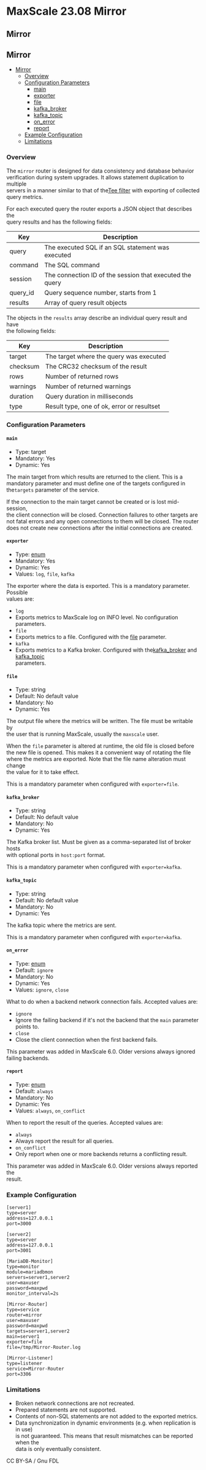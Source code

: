 # MaxScale 23.08 Mirror

## Mirror

## Mirror

* [Mirror](mariadb-maxscale-2308-mirror.md#mirror)
  * [Overview](mariadb-maxscale-2308-mirror.md#overview)
  * [Configuration Parameters](mariadb-maxscale-2308-mirror.md#configuration-parameters)
    * [main](mariadb-maxscale-2308-mirror.md#main)
    * [exporter](mariadb-maxscale-2308-mirror.md#exporter)
    * [file](mariadb-maxscale-2308-mirror.md#file)
    * [kafka\_broker](mariadb-maxscale-2308-mirror.md#kafka_broker)
    * [kafka\_topic](mariadb-maxscale-2308-mirror.md#kafka_topic)
    * [on\_error](mariadb-maxscale-2308-mirror.md#on_error)
    * [report](mariadb-maxscale-2308-mirror.md#report)
  * [Example Configuration](mariadb-maxscale-2308-mirror.md#example-configuration)
  * [Limitations](mariadb-maxscale-2308-mirror.md#limitations)

### Overview

The `mirror` router is designed for data consistency and database behavior\
verification during system upgrades. It allows statement duplication to multiple\
servers in a manner similar to that of the[Tee filter](../mariadb-maxscale-23-08-filters/mariadb-maxscale-2308-tee-filter.md) with exporting of collected query metrics.

For each executed query the router exports a JSON object that describes the\
query results and has the following fields:

| Key       | Description                                              |
| --------- | -------------------------------------------------------- |
| query     | The executed SQL if an SQL statement was executed        |
| command   | The SQL command                                          |
| session   | The connection ID of the session that executed the query |
| query\_id | Query sequence number, starts from 1                     |
| results   | Array of query result objects                            |

The objects in the `results` array describe an individual query result and have\
the following fields:

| Key      | Description                                |
| -------- | ------------------------------------------ |
| target   | The target where the query was executed    |
| checksum | The CRC32 checksum of the result           |
| rows     | Number of returned rows                    |
| warnings | Number of returned warnings                |
| duration | Query duration in milliseconds             |
| type     | Result type, one of ok, error or resultset |

### Configuration Parameters

#### `main`

* Type: target
* Mandatory: Yes
* Dynamic: Yes

The main target from which results are returned to the client. This is a\
mandatory parameter and must define one of the targets configured in the`targets` parameter of the service.

If the connection to the main target cannot be created or is lost mid-session,\
the client connection will be closed. Connection failures to other targets are\
not fatal errors and any open connections to them will be closed. The router\
does not create new connections after the initial connections are created.

#### `exporter`

* Type: [enum](../../../../../en/maxscale-2308-getting-started-mariadb-maxscale-configuration-guide/#enumerations)
* Mandatory: Yes
* Dynamic: Yes
* Values: `log`, `file`, `kafka`

The exporter where the data is exported. This is a mandatory parameter. Possible\
values are:

* `log`
* Exports metrics to MaxScale log on INFO level. No configuration parameters.
* `file`
* Exports metrics to a file. Configured with the [file](mariadb-maxscale-2308-mirror.md#file) parameter.
* `kafka`
* Exports metrics to a Kafka broker. Configured with the[kafka\_broker](mariadb-maxscale-2308-mirror.md#kafka_broker) and [kafka\_topic](mariadb-maxscale-2308-mirror.md#kafka_topic)\
  parameters.

#### `file`

* Type: string
* Default: No default value
* Mandatory: No
* Dynamic: Yes

The output file where the metrics will be written. The file must be writable by\
the user that is running MaxScale, usually the `maxscale` user.

When the `file` parameter is altered at runtime, the old file is closed before\
the new file is opened. This makes it a convenient way of rotating the file\
where the metrics are exported. Note that the file name alteration must change\
the value for it to take effect.

This is a mandatory parameter when configured with `exporter=file`.

#### `kafka_broker`

* Type: string
* Default: No default value
* Mandatory: No
* Dynamic: Yes

The Kafka broker list. Must be given as a comma-separated list of broker hosts\
with optional ports in `host:port` format.

This is a mandatory parameter when configured with `exporter=kafka`.

#### `kafka_topic`

* Type: string
* Default: No default value
* Mandatory: No
* Dynamic: Yes

The kafka topic where the metrics are sent.

This is a mandatory parameter when configured with `exporter=kafka`.

#### `on_error`

* Type: [enum](../../../../../en/maxscale-2308-getting-started-mariadb-maxscale-configuration-guide/#enumerations)
* Default: `ignore`
* Mandatory: No
* Dynamic: Yes
* Values: `ignore`, `close`

What to do when a backend network connection fails. Accepted values are:

* `ignore`
* Ignore the failing backend if it's not the backend that the `main` parameter\
  points to.
* `close`
* Close the client connection when the first backend fails.

This parameter was added in MaxScale 6.0. Older versions always ignored\
failing backends.

#### `report`

* Type: [enum](../../../../../en/maxscale-2308-getting-started-mariadb-maxscale-configuration-guide/#enumerations)
* Default: `always`
* Mandatory: No
* Dynamic: Yes
* Values: `always`, `on_conflict`

When to report the result of the queries. Accepted values are:

* `always`
* Always report the result for all queries.
* `on_conflict`
* Only report when one or more backends returns a conflicting result.

This parameter was added in MaxScale 6.0. Older versions always reported the\
result.

### Example Configuration

```
[server1]
type=server
address=127.0.0.1
port=3000

[server2]
type=server
address=127.0.0.1
port=3001

[MariaDB-Monitor]
type=monitor
module=mariadbmon
servers=server1,server2
user=maxuser
password=maxpwd
monitor_interval=2s

[Mirror-Router]
type=service
router=mirror
user=maxuser
password=maxpwd
targets=server1,server2
main=server1
exporter=file
file=/tmp/Mirror-Router.log

[Mirror-Listener]
type=listener
service=Mirror-Router
port=3306
```

### Limitations

* Broken network connections are not recreated.
* Prepared statements are not supported.
* Contents of non-SQL statements are not added to the exported metrics.
* Data synchronization in dynamic environments (e.g. when replication is in use)\
  is not guaranteed. This means that result mismatches can be reported when the\
  data is only eventually consistent.

CC BY-SA / Gnu FDL
